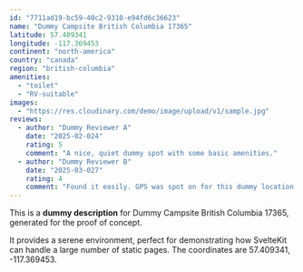 ```yaml
---
id: "7711ad19-bc59-40c2-9310-e94fd6c36623"
name: "Dummy Campsite British Columbia 17365"
latitude: 57.409341
longitude: -117.369453
continent: "north-america"
country: "canada"
region: "british-columbia"
amenities:
  - "toilet"
  - "RV-suitable"
images:
  - "https://res.cloudinary.com/demo/image/upload/v1/sample.jpg"
reviews:
  - author: "Dummy Reviewer A"
    date: "2025-02-024"
    rating: 5
    comment: "A nice, quiet dummy spot with some basic amenities."
  - author: "Dummy Reviewer B"
    date: "2025-03-027"
    rating: 4
    comment: "Found it easily. GPS was spot on for this dummy location."
---
```


This is a **dummy description** for Dummy Campsite British Columbia 17365, generated for the proof of concept.

It provides a serene environment, perfect for demonstrating how SvelteKit can handle a large number of static pages. The coordinates are 57.409341, -117.369453.
